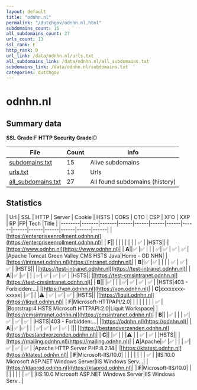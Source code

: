 ```yaml
---
layout: default
title: "odnhn.nl"
permalink: "/dutchgov/odnhn.nl.html"
subdomains_count: 15
all_subdomains_count: 27
urls_count: 13
ssl_rank: F
http_rank: D
url_link: /data/odnhn.nl/urls.txt
all_subdomains_link: /data/odnhn.nl/all_subdomains.txt
subdomains_link: /data/odnhn.nl/subdomains.txt
categories: dutchgov
---
```



# odnhn.nl
## Summary data


**SSL Grade**:F
**HTTP Security Grade**:D


| File       | Count | Info |
|------------|-------|------|
|[subdomains.txt](/data/odnhn.nl/subdomains.txt)|15|Alive subdomains|
|[urls.txt](/data/odnhn.nl/urls.txt)|13|Urls|
|[all_subdomains.txt](/data/odnhn.nl/all_subdomains.txt)|27|All found subdomains (history)|


## Statistics


| Url | SSL | HTTP | Server | Cookie | HSTS | CORS | CTO | CSP | XFO | XXP | RP |FP| Tech |Title |
|--------|-------|-------|------|------|------|------|------|------|------|------|------|------|------|
|[https://enterpriseenrollment.odnhn.nl](https://enterpriseenrollment.odnhn.nl)| | **F**|| | | | | | | | :white_check_mark: | |HSTS||
|[https://www.odnhn.nl](https://www.odnhn.nl)| | **A**||:white_check_mark: |:white_check_mark: | | | :white_check_mark:| :white_check_mark: | :white_check_mark: | :white_check_mark: | |Apache Tomcat Green Valley CMS HSTS Java|Home - OD NHN|
|[https://intranet.odnhn.nl](https://intranet.odnhn.nl)| | **B**||:white_check_mark: |:white_check_mark: | | | | :white_check_mark: | :white_check_mark: | :white_check_mark: | |HSTS||
|[https://test-intranet.odnhn.nl](https://test-intranet.odnhn.nl)| | **A**||:white_check_mark: |:white_check_mark: | | | :white_check_mark:| :white_check_mark: | :white_check_mark: | :white_check_mark: | |HSTS||
|[https://test-cmsintranet.odnhn.nl](https://test-cmsintranet.odnhn.nl)| | **B**|| |:white_check_mark: | | | :white_check_mark:| :white_check_mark: | :white_check_mark: | :white_check_mark: | |HSTS|403 - Forbidden:...|
|[https://vpn.odnhn.nl](https://vpn.odnhn.nl)| | **C**|xxxxxxxx-xxxxx| |:white_check_mark: | | |:warning: | :white_check_mark: | :white_check_mark: | :white_check_mark: | |HSTS||
|[https://liquit.odnhn.nl](https://liquit.odnhn.nl)| | **F**|Microsoft-HTTPAPI/2.0| | | | | | | | :white_check_mark: | |Bootstrap:4 HSTS Microsoft HTTPAPI:2.0|Liquit Workspace|
|[https://cmsintranet.odnhn.nl](https://cmsintranet.odnhn.nl)| | **B**|| |:white_check_mark: | | | :white_check_mark:| :white_check_mark: | :white_check_mark: | :white_check_mark: | |HSTS|403 - Forbidden:...|
|[https://odnhn.nl](https://odnhn.nl)| | **A**||:white_check_mark: |:white_check_mark: | | | :white_check_mark:| :white_check_mark: | :white_check_mark: | :white_check_mark: | |||
|[https://bestandverzenden.odnhn.nl](https://bestandverzenden.odnhn.nl)| | **C**|| |:white_check_mark: | | |:warning: | | :white_check_mark: | :white_check_mark: | |HSTS||
|[https://mailing.odnhn.nl](https://mailing.odnhn.nl)| | **A**|Apache|:white_check_mark: |:white_check_mark: | | | :white_check_mark:| :white_check_mark: | :white_check_mark: | :white_check_mark: | |Apache HTTP Server PHP:8.2.14||
|[https://ktatest.odnhn.nl](https://ktatest.odnhn.nl)| | **F**|Microsoft-IIS/10.0| | | | | | | | :white_check_mark: | |IIS:10.0 Microsoft ASP.NET Windows Server|IIS Windows Serv...|
|[https://ktaprod.odnhn.nl](https://ktaprod.odnhn.nl)| | **F**|Microsoft-IIS/10.0| | | | | | | | :white_check_mark: | |IIS:10.0 Microsoft ASP.NET Windows Server|IIS Windows Serv...|